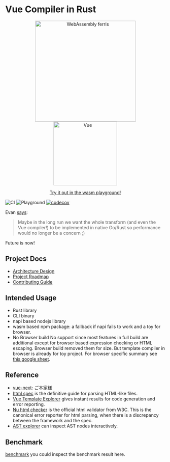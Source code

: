 # Vue Compiler in Rust

<p align="center">
<a href="https://rustwasm.github.io/wasm-pack/"><img src="https://raw.githubusercontent.com/HerringtonDarkholme/vue-compiler/main/playground/src/assets/wasm-ferris.png" alt="WebAssembly ferris" width="317"></a>
 <a href="https://github.com/vuejs/vue-next"><img src="https://raw.githubusercontent.com/HerringtonDarkholme/vue-compiler/main/playground/src/assets/logo.png" alt="Vue" width="200"></a>
</p>

<p align="center"><a href="https://herringtondarkholme.github.io/vue-compiler/">Try it out in the wasm playground!</a></p>

![CI](https://github.com/HerringtonDarkholme/vue-compiler/actions/workflows/ci.yml/badge.svg)
![Playground](https://github.com/HerringtonDarkholme/vue-compiler/actions/workflows/gh-pages.yml/badge.svg)
[![codecov](https://codecov.io/gh/HerringtonDarkholme/vue-compiler/branch/main/graph/badge.svg?token=A37GRLYA5R)](https://codecov.io/gh/HerringtonDarkholme/vue-compiler)


Evan [says](https://github.com/vuejs/rfcs/discussions/369#discussioncomment-1192421):

> Maybe in the long run we want the whole transform (and even the Vue compiler!) to be implemented in native Go/Rust so performance would no longer be a concern ;)

Future is now!

## Project Docs
* [Architecture Design](https://github.com/HerringtonDarkholme/vue-compiler/blob/main/docs/design.md)
* [Project Roadmap](https://github.com/HerringtonDarkholme/vue-compiler/blob/main/docs/roadmap.md)
* [Contributing Guide](https://github.com/HerringtonDarkholme/vue-compiler/blob/main/.github/CONTRIBUTING.md)


## Intended Usage

* Rust library
* CLI binary
* napi based nodejs library
* wasm based npm package: a fallback if napi fails to work and a toy for browser.
* No Browser build
No support since most features in full build are additional except for browser based expression checking or HTML escaping. Browser build removed them for size. But template compiler in browser is already for toy project. For browser specific summary see [this google sheet](https://docs.google.com/spreadsheets/d/1Uofb9qW9-gxdSh8lbC-CE0kWkhpAAtTFDZlw9UW0HrE/edit?usp=sharing).

## Reference

* [vue-next](https://github.com/vuejs/vue-next): ご本家様
* [html spec](https://html.spec.whatwg.org/multipage/parsing.html) is the definitive guide for parsing HTML-like files.
* [Vue Template Explorer](https://vue-next-template-explorer.netlify.app/) gives instant results for  code generation and error reporting.
* [Nu html checker](https://validator.w3.org/nu/#textarea) is the official html validator from W3C. This is the canonical error reporter for html parsing, when there is a discrepancy between the framework and the spec.
* [AST explorer](https://astexplorer.net/) can inspect AST nodes interactively.

## Benchmark
[benchmark](https://herringtondarkholme.github.io/vue-compiler/dev/bench/) you could inspect the benchmark result here.
